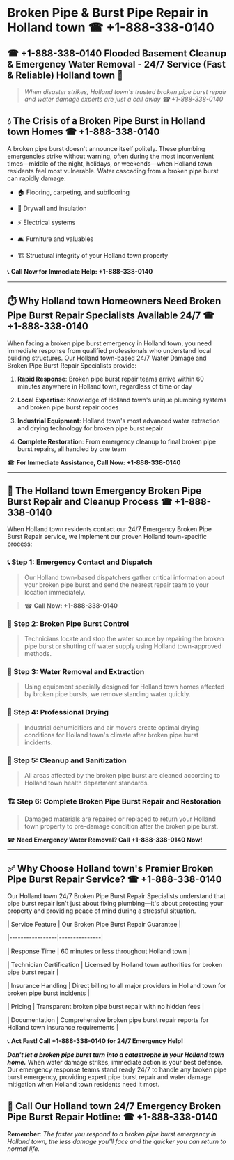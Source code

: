 # Broken Pipe & Burst Pipe Repair in Holland town ☎ +1-888-338-0140  
## ☎ +1-888-338-0140 Flooded Basement Cleanup & Emergency Water Removal - 24/7 Service (Fast & Reliable) Holland town 🚨  

> *When disaster strikes, Holland town's trusted broken pipe burst repair and water damage experts are just a call away ☎ +1-888-338-0140*  

## 💧 The Crisis of a Broken Pipe Burst in Holland town Homes ☎ +1-888-338-0140  

A broken pipe burst doesn't announce itself politely. These plumbing emergencies strike without warning, often during the most inconvenient times—middle of the night, holidays, or weekends—when Holland town residents feel most vulnerable. Water cascading from a broken pipe burst can rapidly damage:  

* 🏠 Flooring, carpeting, and subflooring  
* 🧱 Drywall and insulation  
* ⚡ Electrical systems  
* 🛋️ Furniture and valuables  
* 🏗️ Structural integrity of your Holland town property  

📞 **Call Now for Immediate Help: +1-888-338-0140**  

---  

## ⏱️ Why Holland town Homeowners Need Broken Pipe Burst Repair Specialists Available 24/7 ☎ +1-888-338-0140  

When facing a broken pipe burst emergency in Holland town, you need immediate response from qualified professionals who understand local building structures. Our Holland town-based 24/7 Water Damage and Broken Pipe Burst Repair Specialists provide:  

1. **Rapid Response**: Broken pipe burst repair teams arrive within 60 minutes anywhere in Holland town, regardless of time or day  
2. **Local Expertise**: Knowledge of Holland town's unique plumbing systems and broken pipe burst repair codes  
3. **Industrial Equipment**: Holland town's most advanced water extraction and drying technology for broken pipe burst repair  
4. **Complete Restoration**: From emergency cleanup to final broken pipe burst repairs, all handled by one team  

☎ **For Immediate Assistance, Call Now: +1-888-338-0140**  

---  

## 🔧 The Holland town Emergency Broken Pipe Burst Repair and Cleanup Process ☎ +1-888-338-0140  

When Holland town residents contact our 24/7 Emergency Broken Pipe Burst Repair service, we implement our proven Holland town-specific process:  

### 📞 Step 1: Emergency Contact and Dispatch  
> Our Holland town-based dispatchers gather critical information about your broken pipe burst and send the nearest repair team to your location immediately.  
> ☎ **Call Now: +1-888-338-0140**  

### 🚿 Step 2: Broken Pipe Burst Control  
> Technicians locate and stop the water source by repairing the broken pipe burst or shutting off water supply using Holland town-approved methods.  

### 🌊 Step 3: Water Removal and Extraction  
> Using equipment specially designed for Holland town homes affected by broken pipe bursts, we remove standing water quickly.  

### 💨 Step 4: Professional Drying  
> Industrial dehumidifiers and air movers create optimal drying conditions for Holland town's climate after broken pipe burst incidents.  

### 🧼 Step 5: Cleanup and Sanitization  
> All areas affected by the broken pipe burst are cleaned according to Holland town health department standards.  

### 🏗️ Step 6: Complete Broken Pipe Burst Repair and Restoration  
> Damaged materials are repaired or replaced to return your Holland town property to pre-damage condition after the broken pipe burst.  

☎ **Need Emergency Water Removal? Call +1-888-338-0140 Now!**  

---  

## ✅ Why Choose Holland town's Premier Broken Pipe Burst Repair Service? ☎ +1-888-338-0140  

Our Holland town 24/7 Broken Pipe Burst Repair Specialists understand that pipe burst repair isn't just about fixing plumbing—it's about protecting your property and providing peace of mind during a stressful situation.  

| Service Feature | Our Broken Pipe Burst Repair Guarantee |  
|-----------------|---------------|  
| Response Time | 60 minutes or less throughout Holland town |  
| Technician Certification | Licensed by Holland town authorities for broken pipe burst repair |  
| Insurance Handling | Direct billing to all major providers in Holland town for broken pipe burst incidents |  
| Pricing | Transparent broken pipe burst repair with no hidden fees |  
| Documentation | Comprehensive broken pipe burst repair reports for Holland town insurance requirements |  

📞 **Act Fast! Call +1-888-338-0140 for 24/7 Emergency Help!**  

***Don't let a broken pipe burst turn into a catastrophe in your Holland town home.*** When water damage strikes, immediate action is your best defense. Our emergency response teams stand ready 24/7 to handle any broken pipe burst emergency, providing expert pipe burst repair and water damage mitigation when Holland town residents need it most.  

## 📱 Call Our Holland town 24/7 Emergency Broken Pipe Burst Repair Hotline: ☎ +1-888-338-0140  

**Remember**: *The faster you respond to a broken pipe burst emergency in Holland town, the less damage you'll face and the quicker you can return to normal life.*